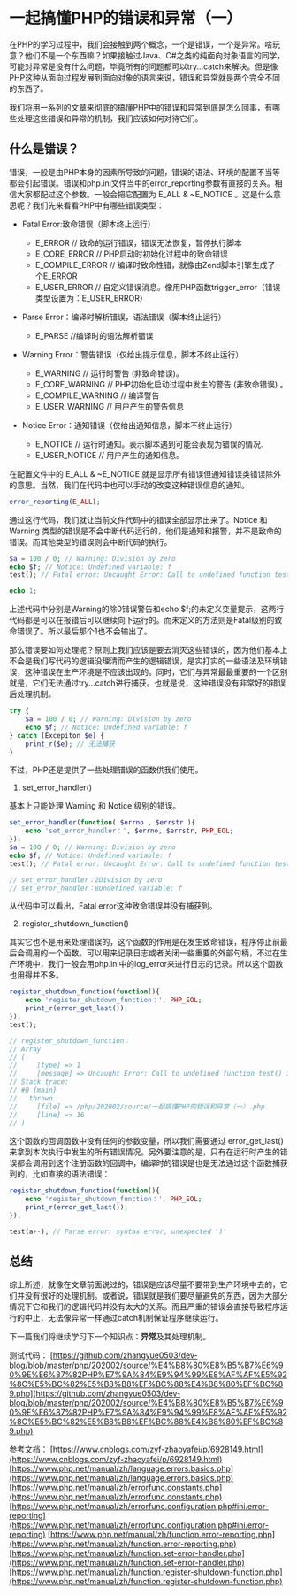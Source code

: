 # 一起搞懂PHP的错误和异常（一）

在PHP的学习过程中，我们会接触到两个概念，一个是错误，一个是异常。啥玩意？他们不是一个东西嘛？如果接触过Java、C#之类的纯面向对象语言的同学，可能对异常是没有什么问题，毕竟所有的问题都可以try...catch来解决。但是像PHP这种从面向过程发展到面向对象的语言来说，错误和异常就是两个完全不同的东西了。

我们将用一系列的文章来彻底的搞懂PHP中的错误和异常到底是怎么回事，有哪些处理这些错误和异常的机制，我们应该如何对待它们。

## 什么是错误？

错误，一般是由PHP本身的因素所导致的问题，错误的语法、环境的配置不当等都会引起错误。错误和php.ini文件当中的error_reporting参数有直接的关系。相信大家都配过这个参数。一般会把它配置为 E_ALL & ~E_NOTICE 。这是什么意思呢？我们先来看看PHP中有哪些错误类型：

- Fatal Error:致命错误（脚本终止运行）
    - E_ERROR         // 致命的运行错误，错误无法恢复，暂停执行脚本
    - E_CORE_ERROR    // PHP启动时初始化过程中的致命错误
    - E_COMPILE_ERROR // 编译时致命性错，就像由Zend脚本引擎生成了一个E_ERROR
    - E_USER_ERROR    // 自定义错误消息。像用PHP函数trigger_error（错误类型设置为：E_USER_ERROR）

- Parse Error：编译时解析错误，语法错误（脚本终止运行）
    - E_PARSE  //编译时的语法解析错误

- Warning Error：警告错误（仅给出提示信息，脚本不终止运行）
    - E_WARNING         // 运行时警告 (非致命错误)。
    - E_CORE_WARNING    // PHP初始化启动过程中发生的警告 (非致命错误) 。
    - E_COMPILE_WARNING // 编译警告
    - E_USER_WARNING    // 用户产生的警告信息

- Notice Error：通知错误（仅给出通知信息，脚本不终止运行）
    - E_NOTICE      // 运行时通知。表示脚本遇到可能会表现为错误的情况.
    - E_USER_NOTICE // 用户产生的通知信息。

在配置文件中的 E_ALL & ~E_NOTICE 就是显示所有错误但通知错误类错误除外的意思。当然，我们在代码中也可以手动的改变这种错误信息的通知。

```php
error_reporting(E_ALL);
```

通过这行代码，我们就让当前文件代码中的错误全部显示出来了。Notice 和 Warning 类型的错误是不会中断代码运行的，他们是通知和报警，并不是致命的错误。而其他类型的错误则会中断代码的执行。

```php
$a = 100 / 0; // Warning: Division by zero
echo $f; // Notice: Undefined variable: f 
test(); // Fatal error: Uncaught Error: Call to undefined function test()

echo 1;
```

上述代码中分别是Warning的除0错误警告和echo $f;的未定义变量提示，这两行代码都是可以在报错后可以继续向下运行的。而未定义的方法则是Fatal级别的致命错误了。所以最后那个1也不会输出了。

那么错误要如何处理呢？原则上我们应该是要去消灭这些错误的，因为他们基本上不会是我们写代码的逻辑没理清而产生的逻辑错误，是实打实的一些语法及环境错误，这种错误在生产环境是不应该出现的。同时，它们与异常最最重要的一个区别就是，它们无法通过try...catch进行捕获。也就是说，这种错误没有非常好的错误后处理机制。

```php
try {
    $a = 100 / 0; // Warning: Division by zero
    echo $f; // Notice: Undefined variable: f 
} catch (Excepiton $e) {
    print_r($e); // 无法捕获
} 
```

不过，PHP还是提供了一些处理错误的函数供我们使用。

1. set_error_handler()

基本上只能处理 Warning 和 Notice 级别的错误。

```php
set_error_handler(function( $errno , $errstr ){
    echo 'set_error_handler：', $errno, $errstr, PHP_EOL;
});
$a = 100 / 0; // Warning: Division by zero
echo $f; // Notice: Undefined variable: f 
test(); // Fatal error: Uncaught Error: Call to undefined function test()

// set_error_handler：2Division by zero
// set_error_handler：8Undefined variable: f
```

从代码中可以看出，Fatal error这种致命错误并没有捕获到。

2. register_shutdown_function()

其实它也不是用来处理错误的，这个函数的作用是在发生致命错误，程序停止前最后会调用的一个函数。可以用来记录日志或者关闭一些重要的外部句柄，不过在生产环境中，我们一般会用php.ini中的log_error来进行日志的记录。所以这个函数也用得并不多。

```php
register_shutdown_function(function(){
    echo 'register_shutdown_function：', PHP_EOL;
    print_r(error_get_last());
});
test();

// register_shutdown_function：
// Array
// (
//     [type] => 1
//     [message] => Uncaught Error: Call to undefined function test() in /php/202002/source/一起搞懂PHP的错误和异常（一）.php:16
// Stack trace:
// #0 {main}
//   thrown
//     [file] => /php/202002/source/一起搞懂PHP的错误和异常（一）.php
//     [line] => 16
// )
```

这个函数的回调函数中没有任何的参数变量，所以我们需要通过 error_get_last() 来拿到本次执行中发生的所有错误情况。另外要注意的是，只有在运行时产生的错误都会调用到这个注册函数的回调中，编译时的错误是也是无法通过这个函数捕获到的，比如直接的语法错误：

```php
register_shutdown_function(function(){
    echo 'register_shutdown_function：', PHP_EOL;
    print_r(error_get_last());
});

test(a+-); // Parse error: syntax error, unexpected ')' 
```

## 总结 

综上所述，就像在文章前面说过的，错误是应该尽量不要带到生产环境中去的，它们并没有很好的处理机制。或者说，错误就是我们要尽量避免的东西，因为大部分情况下它和我们的逻辑代码并没有太大的关系。而且严重的错误会直接导致程序运行的中止，无法像异常一样通过catch机制保证程序继续运行。

下一篇我们将继续学习下一个知识点：**异常**及其处理机制。

测试代码：
[https://github.com/zhangyue0503/dev-blog/blob/master/php/202002/source/%E4%B8%80%E8%B5%B7%E6%90%9E%E6%87%82PHP%E7%9A%84%E9%94%99%E8%AF%AF%E5%92%8C%E5%BC%82%E5%B8%B8%EF%BC%88%E4%B8%80%EF%BC%89.php](https://github.com/zhangyue0503/dev-blog/blob/master/php/202002/source/%E4%B8%80%E8%B5%B7%E6%90%9E%E6%87%82PHP%E7%9A%84%E9%94%99%E8%AF%AF%E5%92%8C%E5%BC%82%E5%B8%B8%EF%BC%88%E4%B8%80%EF%BC%89.php)

参考文档：
[https://www.cnblogs.com/zyf-zhaoyafei/p/6928149.html](https://www.cnblogs.com/zyf-zhaoyafei/p/6928149.html)
[https://www.php.net/manual/zh/language.errors.basics.php](https://www.php.net/manual/zh/language.errors.basics.php)
[https://www.php.net/manual/zh/errorfunc.constants.php](https://www.php.net/manual/zh/errorfunc.constants.php)
[https://www.php.net/manual/zh/errorfunc.configuration.php#ini.error-reporting](https://www.php.net/manual/zh/errorfunc.configuration.php#ini.error-reporting)
[https://www.php.net/manual/zh/function.error-reporting.php](https://www.php.net/manual/zh/function.error-reporting.php)
[https://www.php.net/manual/zh/function.set-error-handler.php](https://www.php.net/manual/zh/function.set-error-handler.php)
[https://www.php.net/manual/zh/function.register-shutdown-function.php](https://www.php.net/manual/zh/function.register-shutdown-function.php)
